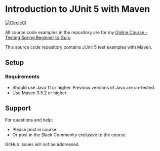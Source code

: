 # Introduction to JUnit 5 with Maven

[![CircleCI](https://circleci.com/gh/jimartinmoreno/testing-java-junit5/tree/master.svg?style=svg)](https://circleci.com/gh/jimartinmoreno/testing-java-junit5/tree/master)

All source code examples in the repository are for my [Online Course - Testing Spring Beginner to Guru](https://www.udemy.com/testing-spring-boot-beginner-to-guru/?couponCode=GITHUB_REPO)

This source code repository contains JUnit 5 test examples with Maven.

## Setup
### Requirements
* Should use Java 11 or higher. Previous versions of Java are un-tested.
* Use Maven 3.5.2 or higher

## Support
For questions and help:
* Please post in course
* Or post in the Slack Community exclusive to the course.

GitHub Issues will not be addressed.
